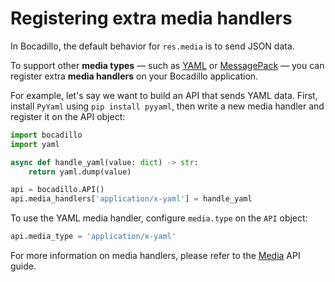 # Registering extra media handlers

In Bocadillo, the default behavior for `res.media` is to send JSON data.

To support other **media types** — such as [YAML] or [MessagePack] — you can register extra **media handlers** on your Bocadillo application.

For example, let's say we want to build an API that sends YAML data. First, install `PyYaml` using `pip install pyyaml`, then write a new media handler and register it on the API object:

```python
import bocadillo
import yaml

async def handle_yaml(value: dict) -> str:
    return yaml.dump(value)

api = bocadillo.API()
api.media_handlers['application/x-yaml'] = handle_yaml
```

To use the YAML media handler, configure `media.type` on the `API` object:

```python
api.media_type = 'application/x-yaml'
```

For more information on media handlers, please refer to the [Media](../topics/request-handling/media.md) API guide.

[YAML]: http://yaml.org
[MessagePack]: https://msgpack.org
